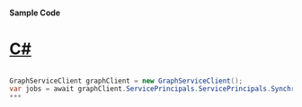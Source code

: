 #### Sample Code
# [C#](#tab/c-sharp)

```C#

GraphServiceClient graphClient = new GraphServiceClient();
var jobs = await graphClient.ServicePrincipals.ServicePrincipals.Synchronization.Jobs.Request().GetAsync();
*** 

```
